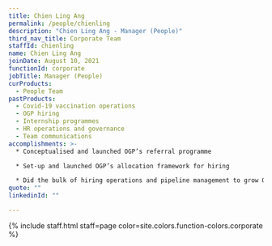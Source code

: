 ```yaml
---
title: Chien Ling Ang
permalink: /people/chienling
description: "Chien Ling Ang - Manager (People)"
third_nav_title: Corporate Team
staffId: chienling
name: Chien Ling Ang
joinDate: August 10, 2021
functionId: corporate
jobTitle: Manager (People)
curProducts:
  - People Team
pastProducts:
  - Covid-19 vaccination operations
  - OGP hiring
  - Internship programmes
  - HR operations and governance
  - Team communications
accomplishments: >-
  * Conceptualised and launched OGP’s referral programme

  * Set-up and launched OGP’s allocation framework for hiring

  * Did the bulk of hiring operations and pipeline management to grow OGP by more than 100 people from 2022-2023
quote: ""
linkedinId: ""

---
```


{% include staff.html staff=page color=site.colors.function-colors.corporate %}
